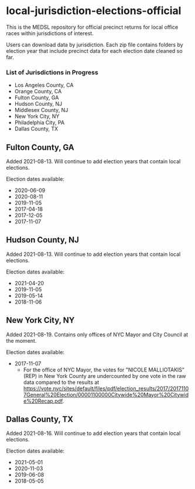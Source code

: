 # local-jurisdiction-elections-official

This is the MEDSL repository for official precinct returns for local office races within jurisdictions of interest.

Users can download data by jurisdiction. Each zip file contains folders by election year that include precinct data for each election date cleaned so far.

### List of Jurisdictions in Progress
* Los Angeles County, CA
* Orange County, CA
* Fulton County, GA
* Hudson County, NJ
* Middlesex County, NJ
* New York City, NY
* Philadelphia City, PA
* Dallas County, TX

## Fulton County, GA

Added 2021-08-13. Will continue to add election years that contain local elections.

Election dates available:
* 2020-06-09
* 2020-08-11
* 2019-11-05
* 2017-04-18
* 2017-12-05
* 2017-11-07

## Hudson County, NJ

Added 2021-08-13. Will continue to add election years that contain local elections.

Election dates available:
* 2021-04-20
* 2019-11-05
* 2019-05-14
* 2018-11-06

## New York City, NY

Added 2021-08-19. Contains only offices of NYC Mayor and City Council at the moment. 

Election dates available:
* 2017-11-07
	* For the office of NYC Mayor, the votes for "NICOLE MALLIOTAKIS" (REP) in New York County are undercounted by one vote in the raw data compared to the results at https://vote.nyc/sites/default/files/pdf/election_results/2017/20171107General%20Election/00001100000Citywide%20Mayor%20Citywide%20Recap.pdf.

## Dallas County, TX

Added 2021-08-16. Will continue to add election years that contain local elections.

Election dates available:
* 2021-05-01
* 2020-11-03
* 2019-06-08
* 2018-05-05
